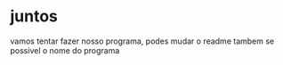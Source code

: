 # juntos
vamos tentar fazer nosso programa,
podes mudar o readme tambem se possivel o nome do programa
